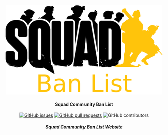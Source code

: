 <div align="center">

<img src="client/src/assets/img/brand/scbl-logo-dark.png" alt="Logo" width="500"/>

#### Squad Community Ban List

[![GitHub issues](https://img.shields.io/github/issues/CodeWithBryan/Squad-Ban-List.svg?style=flat-square)](https://github.com/CodeWithBryan/Squad-Ban-List/issues)
[![GitHub pull requests](https://img.shields.io/github/issues-pr-raw/CodeWithBryan/Squad-Ban-List.svg?style=flat-square)](https://github.com/CodeWithBryan/Squad-Ban-List/pulls)
![GitHub contributors](https://img.shields.io/github/contributors/CodeWithBryan/Squad-Ban-List.svg?style=flat-square)

##### [Squad Community Ban List Website](https://squad-community-ban-list.com/)

<br><br>
</div>